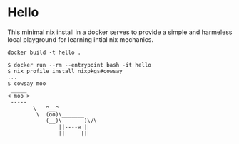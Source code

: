 # Hello

This minimal nix install in a docker serves to provide a simple and
harmeless local playground for learning intial nix mechanics.

```
docker build -t hello .
```

```
$ docker run --rm --entrypoint bash -it hello
$ nix profile install nixpkgs#cowsay
...
$ cowsay moo
 _____ 
< moo >
 ----- 
        \   ^__^
         \  (oo)\_______
            (__)\       )\/\
                ||----w |
                ||     ||

```
